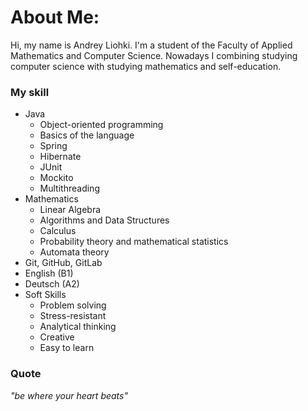 # About Me:
Hi, my name is Andrey Liohki. I'm a student of the Faculty of Applied Mathematics and Computer Science. Nowadays I combining studying computer science with studying mathematics and self-education.

### My skill 

* Java
    - Object-oriented programming
    - Basics of the language
    - Spring
    - Hibernate
    - JUnit
    - Mockito
    - Multithreading
* Mathematics
    - Linear Algebra
    - Algorithms and Data Structures
    - Calculus
    - Probability theory and mathematical statistics
    - Automata theory
* Git, GitHub, GitLab
* English (B1)
* Deutsch (A2)
* Soft Skills
    - Problem solving
    - Stress-resistant
    - Analytical thinking
    - Creative
    - Easy to learn

### Quote
_"be where your heart beats"_
  
    
